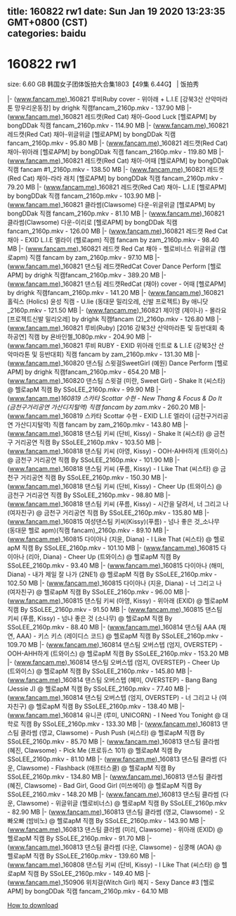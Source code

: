 
title: 160822 rw1
date: Sun Jan 19 2020 13:23:35 GMT+0800 (CST)    
categories: baidu
---

# 160822 rw1
size: 6.60 GB
 韩国女子团体饭拍大合集1803【49集 6.44G】 | 饭拍秀
 
|- (www.fancam.me)_160821 루비Ruby cover - 위아래 + L.I.E [강북3산 산악마라톤 망우리운동장] by drighk 직캠fancam_2160p.mkv - 137.90 MB
|- (www.fancam.me)_160821 레드캣(Red Cat) 채아-Good Luck [헬로APM] by bongDDak 직캠 fancam_2160p.mkv - 114.90 MB
|- (www.fancam.me)_160821 레드캣(Red Cat) 채아-위글위글 [헬로APM] by bongDDak 직캠 fancam_2160p.mkv - 95.80 MB
|- (www.fancam.me)_160821 레드캣(Red Cat) 채아-위아래 [헬로APM] by bongDDak 직캠 fancam_2160p.mkv - 119.80 MB
|- (www.fancam.me)_160821 레드캣(Red Cat) 채아-어때 [헬로APM] by bongDDak 직캠 fancam #1_2160p.mkv - 138.50 MB
|- (www.fancam.me)_160821 레드캣(Red Cat) 채아-라라 래치 [헬로APM] by bongDDak 직캠 fancam_2160p.mkv - 79.20 MB
|- (www.fancam.me)_160821 레드캣(Red Cat) 채아- L.I.E [헬로APM] by bongDDak 직캠 fancam_2160p.mkv - 103.90 MB
|- (www.fancam.me)_160821 클라썸(Clawsome) 다운-위글위글 [헬로APM] by bongDDak 직캠 fancam_2160p.mkv - 81.10 MB
|- (www.fancam.me)_160821 클라썸(Clawsome) 다운-이리로 [헬로APM] by bongDDak 직캠 fancam_2160p.mkv - 126.00 MB
|- (www.fancam.me)_160821 레드캣 Red Cat 채아 - EXID L.I.E 엘라이 (헬로apm) 직캠 fancam by zam_2160p.mkv - 98.40 MB
|- (www.fancam.me)_160821 레드캣 Red Cat 채아 - 헬로비너스 위글위글 (헬로apm) 직캠 fancam by zam_2160p.mkv - 97.10 MB
|- (www.fancam.me)_160821 댄스팀 레드캣RedCat Cover Dance Perform [헬로APM] by drighk 직캠fancam_2160p.mkv - 389.20 MB
|- (www.fancam.me)_160821 댄스팀 레드캣RedCat (채아) cover - 어때 [헬로APM] by drighk 직캠fancam_2160p.mkv - 141.20 MB
|- (www.fancam.me)_160821 홀릭스 (Holics) 윤성 직캠 - U.lie (동대문 밀리오레, 신발 프로젝트) By 애니닷_2160p.mkv - 121.50 MB
|- (www.fancam.me)_160821 제이영 (제이나) - 몰라요 [프로젝트신발 밀리오레] by drighk 직캠fancam (2)_2160p.mkv - 126.80 MB
|- (www.fancam.me)_160821 루비(Ruby) [2016 강북3산 산악마라톤 및 등반대회 축하공연] 직캠 by 욘바인첼_1080p.mkv - 204.90 MB
|- (www.fancam.me)_160821 루비 RUBY - EXID 위아래 인트로 & L.I.E (강북3산 산악마라톤 및 등반대회) 직캠 fancam by zam_2160p.mkv - 131.30 MB
|- (www.fancam.me)_160820 댄스팀 스윗걸SweetGirl (예원) Dance Perform [헬로APM] by drighk 직캠fancam_2160p.mkv - 654.20 MB
|- (www.fancam.me)_160820 댄스팀 스윗걸 (미란, Sweet Girl) - Shake It (씨스타) @ 헬로apM 직캠 By SSoLEE_2160p.mkv - 99.90 MB
|- (www.fancam.me)_160819 스카타 Scottar 수현 - New Thang & Focus & Do It (금천구거리공연 가산디지털역) 직캠 fancam by zam_.mkv - 260.20 MB
|- (www.fancam.me)_160819 스카타 Scottar 수현 - EXID L.I.E 엘라이 (금천구거리공연 가산디지털역) 직캠 fancam by zam_2160p.mkv - 143.80 MB
|- (www.fancam.me)_160818 댄스팀 키씨 (단비, Kissy) - Shake It (씨스타) @ 금천구 거리공연 직캠 By SSoLEE_2160p.mkv - 103.50 MB
|- (www.fancam.me)_160818 댄스팀 키씨 (아영, Kissy) - OOH-AHH하게 (트와이스) @ 금천구 거리공연 직캠 By SSoLEE_2160p.mkv - 101.90 MB
|- (www.fancam.me)_160818 댄스팀 키씨 (푸름, Kissy) - I Like That (씨스타) @ 금천구 거리공연 직캠 By SSoLEE_2160p.mkv - 150.30 MB
|- (www.fancam.me)_160818 댄스팀 키씨 (단비, Kissy) - Cheer Up (트와이스) @ 금천구 거리공연 직캠 By SSoLEE_2160p.mkv - 98.80 MB
|- (www.fancam.me)_160818 댄스팀 키씨 (푸름, Kissy) - 시간을 달려서, 너 그리고 나 (여자친구) @ 금천구 거리공연 직캠 By SSoLEE_2160p.mkv - 135.80 MB
|- (www.fancam.me)_160815 여성댄스팀 키씨(Kissy)(푸름) - 넘나 좋은 것_소나무 (동대문 헬로 apm)(직캠 fancam)_2160p.mkv - 89.10 MB
|- (www.fancam.me)_160815 다이아나 (지윤, Diana) - I Like That (씨스타) @ 헬로apM 직캠 By SSoLEE_2160p.mkv - 101.10 MB
|- (www.fancam.me)_160815 다이아나 (리아, Diana) - Cheer Up (트와이스) @ 헬로apM 직캠 By SSoLEE_2160p.mkv - 93.40 MB
|- (www.fancam.me)_160815 다이아나 (해미, Diana) - 내가 제일 잘 나가 (2NE1) @ 헬로apM 직캠 By SSoLEE_2160p.mkv - 102.50 MB
|- (www.fancam.me)_160815 다이아나 (지윤, Diana) - 너 그리고 나 (여자친구) @ 헬로apM 직캠 By SSoLEE_2160p.mkv - 96.00 MB
|- (www.fancam.me)_160815 댄스팀 키씨 (아영, Kissy) - 위아래 (EXID) @ 헬로apM 직캠 By SSoLEE_2160p.mkv - 91.50 MB
|- (www.fancam.me)_160815 댄스팀 키씨 (푸름, Kissy) - 넘나 좋은 것 (소나무) @ 헬로apM 직캠 By SSoLEE_2160p.mkv - 88.40 MB
|- (www.fancam.me)_160814 댄스팀 AAA (채연, AAA) - 키스 키스 (레이디스 코드) @ 헬로apM 직캠 By SSoLEE_2160p.mkv - 109.70 MB
|- (www.fancam.me)_160814 댄스팀 오버스텝 (엄지, OVERSTEP) - OOH-AHH하게 (트와이스) @ 헬로apM 직캠 By SSoLEE_2160p.mkv - 153.20 MB
|- (www.fancam.me)_160814 댄스팀 오버스텝 (엄지, OVERSTEP) - Cheer Up (트와이스) @ 헬로apM 직캠 By SSoLEE_2160p.mkv - 145.80 MB
|- (www.fancam.me)_160814 댄스팀 오버스텝 (혜미, OVERSTEP) - Bang Bang (Jessie J) @ 헬로apM 직캠 By SSoLEE_2160p.mkv - 77.40 MB
|- (www.fancam.me)_160814 댄스팀 오버스텝 (엄지, OVERSTEP) - 너 그리고 나 (여자친구) @ 헬로apM 직캠 By SSoLEE_2160p.mkv - 138.40 MB
|- (www.fancam.me)_160814 유니콘 (루미, UNICORN) - I Need You Tonight @ 대학로 직캠 By SSoLEE_2160p.mkv - 133.30 MB
|- (www.fancam.me)_160813 댄스팀 클라썸 (영교, Clawsome) - Push Push (씨스타) @ 헬로apM 직캠 By SSoLEE_2160p.mkv - 85.70 MB
|- (www.fancam.me)_160813 댄스팀 클라썸 (혜진, Clawsome) - Pick Me (프로듀스 101) @ 헬로apM 직캠 By SSoLEE_2160p.mkv - 81.10 MB
|- (www.fancam.me)_160813 댄스팀 클라썸 (다운, Clawsome) - Flashback (애프터스쿨) @ 헬로apM 직캠 By SSoLEE_2160p.mkv - 134.80 MB
|- (www.fancam.me)_160813 댄스팀 클라썸 (혜진, Clawsome) - Bad Girl, Good Girl (미쓰에이) @ 헬로apM 직캠 By SSoLEE_2160.mkv - 148.20 MB
|- (www.fancam.me)_160813 댄스팀 클라썸 (다운, Clawsome) - 위글위글 (헬로비너스) @ 헬로apM 직캠 By SSoLEE_2160p.mkv - 82.90 MB
|- (www.fancam.me)_160813 댄스팀 클라썸 (영교, Clawsome) - 오빠오빠 (밤비노) @ 헬로apM 직캠 By SSoLEE_2160p.mkv - 143.90 MB
|- (www.fancam.me)_160813 댄스팀 클라썸 (미리, Clawsome) - 위아래 (EXID) @ 헬로apM 직캠 By SSoLEE_2160p.mkv - 91.70 MB
|- (www.fancam.me)_160813 댄스팀 클라썸 (다운, Clawsome) - 심쿵해 (AOA) @ 헬로apM 직캠 By SSoLEE_2160p.mkv - 139.60 MB
|- (www.fancam.me)_160808 댄스팀 키씨 (단비, Kissy) - I Like That (씨스타) @ 헬로apM 직캠 By SSoLEE_2160p.mkv - 149.40 MB
|- (www.fancam.me)_150906 위치걸(Witch Girl) 혜지 - Sexy Dance #3 [헬로APM] by bongDDak 직캠 fancam_2160p.mkv - 64.10 MB

[How to download](https://bpcam.bemobtrk.com/go/2ceec3aa-1ca2-46d6-b9ff-aaa5c184517c?jno=97)